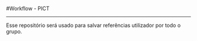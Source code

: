 #Workflow - PICT

---

   Esse repositório será usado para salvar referências utilizador por
todo o grupo.
